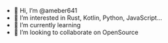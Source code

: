 - 👋 Hi, I’m @ameber641
- 👀 I’m interested in Rust, Kotlin, Python, JavaScript...
- 🌱 I’m currently learning 
- 💞️ I’m looking to collaborate on OpenSource


<!---
ameber641/ameber641 is a ✨ special ✨ repository because its `README.md` (this file) appears on your GitHub profile.
You can click the Preview link to take a look at your changes.
--->
